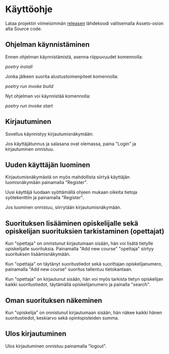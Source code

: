 # Käyttöohje

Lataa projektin viimeisimmän [releasen]() lähdekoodi valitsemalla Assets-osion alta Source code.

## Ohjelman käynnistäminen

Ennen ohjelman käynnistämistä, asenna riippuvuudet komennolla:

*poetry install*

Jonka jälkeen suorita alustustoimenpiteet komennolla:

*poetry run invoke build*

Nyt ohjelman voi käynnistää komennolla:

*poetry run invoke start*

## Kirjautuminen

Sovellus käynnistyy kirjautumisnäkymään:

Jos käyttäjätunnus ja salasana ovat olemassa, paina "Login" ja kirjautuminen onnistuu.

## Uuden käyttäjän luominen

Kirjautumisnäkymästä on myös mahdollista siirtyä käyttäjän luomisnäkymään painamalla "Register".

Uusi käyttäjä luodaan syöttämällä ohjeen mukaan oikeita tietoja syötekenttiin ja painamalla "Register".

Jos luominen onnistuu, siirrytään kirjautumisnäkymään. 

## Suorituksen lisääminen opiskelijalle sekä opiskelijan suorituksien tarkistaminen (opettajat)

Kun "opettaja" on onnistunut kirjautumaan sisään, hän voi lisätä tietylle opiskelijalle suorituksia. 
Painamalla "Add new course" "opettaja" siirtyy suorituksen lisäämisnäkymään. 

Kun "opettaja" on täytänyt suoritustiedot sekä suorittajan opiskelijanumero, painamalla "Add new course" suoritus tallentuu tietokantaan. 

Kun "opettaja" on kirjautunut sisään, hän voi myös tarkista tietyn opiskelijan kaikki suoritustiedot, täytämällä opiskelijanumero ja painalla "search".

## Oman suorituksen näkeminen 

Kun "opiskelija" on onnistunut kirjautumaan sisään, hän näkee kaikki hänen suoritustiedot, keskiarvo sekä opintopisteiden summa. 


## Ulos kirjautuminen

Ulos kirjautuminen onnistuu painamalla "logout".  
